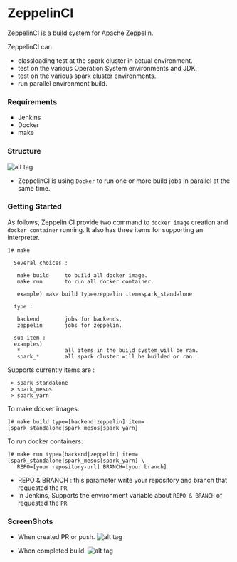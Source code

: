 # ZeppelinCI

ZeppelinCI is a build system for Apache Zeppelin.

ZeppelinCI can 
* classloading test at the spark cluster in actual environment.
* test on the various Operation System environments and JDK.
* test on the various spark cluster environments.
* run parallel environment build.


### Requirements
* Jenkins
* Docker
* make


### Structure
![alt tag](https://cloud.githubusercontent.com/assets/3348133/11333590/2b1d8506-9212-11e5-84a7-7e2a052d0bd3.png)
* ZeppelinCI is using `Docker` to run one or more build jobs in parallel at the same time.

### Getting Started
As follows, Zeppelin CI provide two command to `docker image` creation and `docker container` running.
It also has three items for supporting an interpreter.
```
]# make

  Several choices : 

   make build     to build all docker image.
   make run       to run all docker container.

   example) make build type=zeppelin item=spark_standalone 

  type : 

   backend        jobs for backends.
   zeppelin       jobs for zeppelin.

  sub item : 
  examples) 
   *              all items in the build system will be ran.
   spark_*        all spark cluster will be builded or ran.
```

Supports currently items are :
```
 > spark_standalone
 > spark_mesos
 > spark_yarn
```

To make docker images:
```
]# make build type=[backend|zeppelin] item=[spark_standalone|spark_mesos|spark_yarn]
```

To run docker containers:
```
]# make run type=[backend|zeppelin] item=[spark_standalone|spark_mesos|spark_yarn] \
   REPO=[your repository-url] BRANCH=[your branch]
```
* REPO & BRANCH : this parameter write your repository and branch that requested the `PR`.
* In Jenkins, Supports the environment variable about `REPO & BRANCH` of requested the `PR`.


### ScreenShots
* When created PR or push.
![alt tag](https://cloud.githubusercontent.com/assets/8110426/11338319/bc717494-9236-11e5-876d-b219248c1f1f.png)

* When completed build.
![alt tag](https://cloud.githubusercontent.com/assets/8110426/11338683/dccfcefa-9238-11e5-9477-387fbcf0e184.png)
